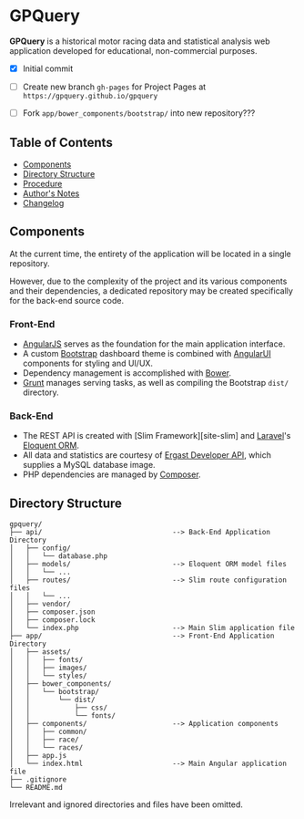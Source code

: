 GPQuery
=======

**GPQuery** is a historical motor racing data and statistical analysis web application developed for educational, non-commercial purposes.

 - [x] Initial commit
 - [ ] Create new branch `gh-pages` for Project Pages at `https://gpquery.github.io/gpquery`
 - [ ] Fork `app/bower_components/bootstrap/` into new repository???



## Table of Contents

- [Components](#components)
- [Directory Structure](#directory-structure)
- [Procedure](#procedure)
- [Author's Notes](#authors-notes)
- [Changelog](#changelog)



## Components

At the current time, the entirety of the application will be located in a single repository.

However, due to the complexity of the project and its various components and their dependencies, a dedicated repository may be created specifically for the back-end source code.

### Front-End

 * [AngularJS][site-angular] serves as the foundation for the main application interface.
 * A custom [Bootstrap][site-bootstrap] dashboard theme is combined with [AngularUI][site-angularui] components for styling and UI/UX.
 * Dependency management is accomplished with [Bower][site-bower].
 * [Grunt][site-grunt] manages serving tasks, as well as compiling the Bootstrap `dist/` directory.

### Back-End

 * The REST API is created with [Slim Framework][site-slim] and [Laravel][site-laravel]'s [Eloquent ORM][site-eloquent].
 * All data and statistics are courtesy of [Ergast Developer API][site-ergast], which supplies a MySQL database image.
 * PHP dependencies are managed by [Composer][site-composer].



## Directory Structure

```
gpquery/
├── api/                                --> Back-End Application Directory
│   ├── config/
│   │   └── database.php
│   ├── models/                         --> Eloquent ORM model files
│   │   └── ...
│   ├── routes/                         --> Slim route configuration files
│   │   └── ...
│   ├── vendor/
│   ├── composer.json
│   ├── composer.lock
│   └── index.php                       --> Main Slim application file
├── app/                                --> Front-End Application Directory
│   ├── assets/
│   │   ├── fonts/
│   │   ├── images/
│   │   └── styles/
│   ├── bower_components/
│   │   └── bootstrap/
│   │       └── dist/
│   │           ├── css/
│   │           └── fonts/
│   ├── components/                     --> Application components
│   │   ├── common/
│   │   ├── race/
│   │   └── races/
│   ├── app.js
│   └── index.html                      --> Main Angular application file
├── .gitignore
└── README.md
```

Irrelevant and ignored directories and files have been omitted.



[site-angular]:http://angularjs.org
[site-bootstrap]:http://getbootstrap.com/
[site-angularui]:http://angular-ui.github.io/
[site-laravel]:http://laravel.com
[site-eloquent]:http://laravel.com/docs/4.2/eloquent
[site-ergast]:http://ergast.com/mrd/
[site-bower]:http://bower.io
[site-grunt]:http://gruntjs.com
[site-composer]:http://getcomposer.org